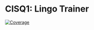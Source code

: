# CISQ1: Lingo Trainer
[![Coverage](https://sonarcloud.io/api/project_badges/measure?project=Enes52001_cisq1-lingo&metric=coverage)](https://sonarcloud.io/dashboard?id=Enes52001_cisq1-lingo)
